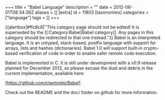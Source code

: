 +++
title = "Babel Language"
description = ""
date = 2012-06-01T08:34:36Z
aliases = []
[extra]
id = 11803
[taxonomies]
categories = ["language"]
tags = []
+++

{{alertbox|#ffc8c8|''This category page should not be edited! It is superseded by the [[:Category:Babel|Babel category]].
Any pages in this category should be redirected to that one instead.''}}
Babel is an interpreted language. It is an untyped, stack-based, postfix language with support for arrays, lists and hashes (dictionaries).
Babel 1.0 will support built-in crypto-based verification of code in order to enable safer remote code execution.

Babel is implemented in C.
It is still under development with a v0.9 release planned for December 2012,
so please excuse the dust and debris in the current implementation, available here:

[https://github.com/claytonkb/Babel]

Check out the README and the doc/ folder on github for more information.
